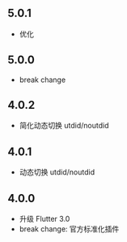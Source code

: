 ## 5.0.1

* 优化

## 5.0.0

* break change

## 4.0.2

* 简化动态切换 utdid/noutdid

## 4.0.1

* 动态切换 utdid/noutdid

## 4.0.0

* 升级 Flutter 3.0
* break change: 官方标准化插件
